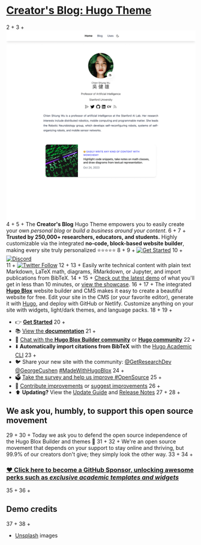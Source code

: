 
# [Creator's Blog: Hugo Theme](https://github.com/HugoBlox/theme-blog)


2	+
3	+
[![Screenshot](./.github/preview.png)](https://hugoblox.com/templates/)
4	+
5	+
The **Creator's Blog** Hugo Theme empowers you to easily create your own _personal blog_ or _build a business around your content_.
6	+
7	+
️**Trusted by 250,000+ researchers, educators, and students.** Highly customizable via the integrated **no-code, block-based website builder**, making every site truly personalized ⭐⭐⭐⭐⭐
8	+
9	+
[![Get Started](https://img.shields.io/badge/-Get%20started-ff4655?style=for-the-badge)](https://hugoblox.com/templates/)
10	+
[![Discord](https://img.shields.io/discord/722225264733716590?style=for-the-badge)](https://discord.com/channels/722225264733716590/742892432458252370/742895548159492138)  
11	+
[![Twitter Follow](https://img.shields.io/twitter/follow/GetResearchDev?label=Follow%20on%20Twitter)](https://twitter.com/GetResearchDev)
12	+
13	+
Easily write technical content with plain text Markdown, LaTeX math, diagrams, RMarkdown, or Jupyter, and import publications from BibTeX.
14	+
15	+
[Check out the latest demo](https://hugo-blog-theme.netlify.app/) of what you'll get in less than 10 minutes, or [view the showcase](https://hugoblox.com/creators/).
16	+
17	+
The integrated [**Hugo Blox**](https://hugoblox.com) website builder and CMS makes it easy to create a beautiful website for free. Edit your site in the CMS (or your favorite editor), generate it with [Hugo](https://github.com/gohugoio/hugo), and deploy with GitHub or Netlify. Customize anything on your site with widgets, light/dark themes, and language packs.
18	+
19	+
- 👉 [**Get Started**](https://hugoblox.com/templates/)
20	+
- 📚 [View the **documentation**](https://docs.hugoblox.com/)
21	+
- 💬 [Chat with the **Hugo Blox Builder community**](https://discord.gg/z8wNYzb) or [**Hugo community**](https://discourse.gohugo.io)
22	+
- ⬇️ **Automatically import citations from BibTeX** with the [Hugo Academic CLI](https://github.com/GetRD/academic-file-converter)
23	+
- 🐦 Share your new site with the community: [@GetResearchDev](https://twitter.com/GetResearchDev) [@GeorgeCushen](https://twitter.com/GeorgeCushen) [#MadeWithHugoBlox](https://twitter.com/search?q=%23MadeWithHugoBlox&src=typed_query)
24	+
- 🗳 [Take the survey and help us improve #OpenSource](https://forms.gle/NioD9VhUg7PNmdCAA)
25	+
- 🚀 [Contribute improvements](https://github.com/HugoBlox/hugo-blox-builder/blob/main/CONTRIBUTING.md) or [suggest improvements](https://github.com/HugoBlox/hugo-blox-builder/issues)
26	+
- ⬆️ **Updating?** View the [Update Guide](https://docs.hugoblox.com/) and [Release Notes](https://github.com/HugoBlox/hugo-blox-builder/releases)
27	+
28	+
## We ask you, humbly, to support this open source movement
29	+
30	+
Today we ask you to defend the open source independence of the Hugo Blox Builder and themes 🐧
31	+
32	+
We're an open source movement that depends on your support to stay online and thriving, but 99.9% of our creators don't give; they simply look the other way.
33	+
34	+
### [❤️ Click here to become a GitHub Sponsor, unlocking awesome perks such as _exclusive academic templates and widgets_](https://hugoblox.com/sponsors/)
35	+
36	+
## Demo credits
37	+
38	+
- [Unsplash](https://unsplash.com/) images
